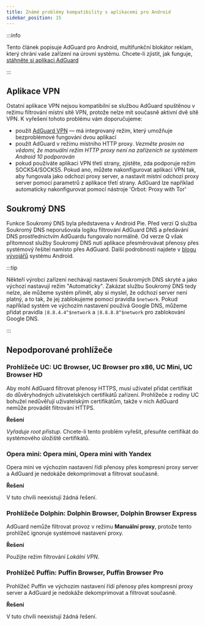 ```yaml
---
title: Známé problémy kompatibility s aplikacemi pro Android
sidebar_position: 15
---
```


:::info

Tento článek popisuje AdGuard pro Android, multifunkční blokátor reklam, který chrání vaše zařízení na úrovni systému. Chcete-li zjistit, jak funguje, [stáhněte si aplikaci AdGuard](https://adguard.com/download.html?auto=true)

:::

## Aplikace VPN

Ostatní aplikace VPN nejsou kompatibilní se službou AdGuard spuštěnou v režimu filtrování místní sítě VPN, protože nelze mít současně aktivní dvě sítě VPN. K vyřešení tohoto problému vám doporučujeme:

* použít [AdGuard VPN](https://adguard-vpn.com/welcome.html) — má integrovaný režim, který umožňuje bezproblémové fungování dvou aplikací
* použít AdGuard v režimu místního HTTP proxy. *Vezměte prosím na vědomí, že manuální režim HTTP proxy není na zařízeních se systémem Android 10 podporován*
* pokud používáte aplikaci VPN třetí strany, zjistěte, zda podporuje režim SOCKS4/SOCKS5. Pokud ano, můžete nakonfigurovat aplikaci VPN tak, aby fungovala jako odchozí proxy server, a nastavit místní odchozí proxy server pomocí parametrů z aplikace třetí strany. AdGuard lze například automaticky nakonfigurovat pomocí nástroje 'Orbot: Proxy with Tor'

## Soukromý DNS

Funkce Soukromý DNS byla představena v Android Pie. Před verzí Q služba Soukromý DNS neporušovala logiku filtrování AdGuard DNS a předávání DNS prostřednictvím AdGuardu fungovalo normálně. Od verze Q však přítomnost služby Soukromý DNS nutí aplikace přesměrovávat přenosy přes systémový řešitel namísto přes AdGuard. Další podrobnosti najdete v [blogu vývojářů](https://android-developers.googleblog.com/2018/04/dns-over-tls-support-in-android-p.html) systému Android.

:::tip

Někteří výrobci zařízení nechávají nastavení Soukromých DNS skryté a jako výchozí nastavují režim "Automaticky". Zakázat službu Soukromý DNS tedy nelze, ale můžeme systém přimět, aby si myslel, že odchozí server není platný, a to tak, že jej zablokujeme pomocí pravidla `$network`. Pokud například systém ve výchozím nastavení používá Google DNS, můžeme přidat pravidla `|8.8.4.4^$network` a `|8.8.8.8^$network` pro zablokování Google DNS.

:::

## Nepodporované prohlížeče

### Prohlížeče UC: UC Browser, UC Browser pro x86, UC Mini, UC Browser HD

Aby mohl AdGuard filtrovat přenosy HTTPS, musí uživatel přidat certifikát do důvěryhodných uživatelských certifikátů zařízení. Prohlížeče z rodiny UC bohužel nedůvěřují uživatelským certifikátům, takže v nich AdGuard nemůže provádět filtrování HTTPS.

**Řešení**

*Vyřaduje root přístup*. Chcete-li tento problém vyřešit, přesuňte certifikát do systémového úložiště certifikátů.

### Opera mini: Opera mini, Opera mini with Yandex

Opera mini ve výchozím nastavení řídí přenosy přes kompresní proxy server a AdGuard je nedokáže dekomprimovat a filtrovat současně.

**Řešení**

V tuto chvíli neexistují žádná řešení.

### Prohlížeče Dolphin: Dolphin Browser, Dolphin Browser Express

AdGuard nemůže filtrovat provoz v režimu **Manuální proxy**, protože tento prohlížeč ignoruje systémové nastavení proxy.

**Řešení**

Použijte režim filtrování *Lokální VPN*.

### Prohlížeč Puffin: Puffin Browser, Puffin Browser Pro

Prohlížeč Puffin ve výchozím nastavení řídí přenosy přes kompresní proxy server a AdGuard je nedokáže dekomprimovat a filtrovat současně.

**Řešení**

V tuto chvíli neexistují žádná řešení.
